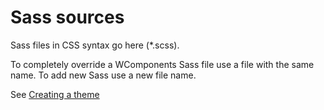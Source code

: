 # Sass sources

Sass files in CSS syntax go here (\*.scss).

To completely override a WComponents Sass file use a file with the same name. To add new Sass use a
new file name.

See [Creating a theme](https://github.com/BorderTech/wcomponents/wiki/Creating-a-theme)
